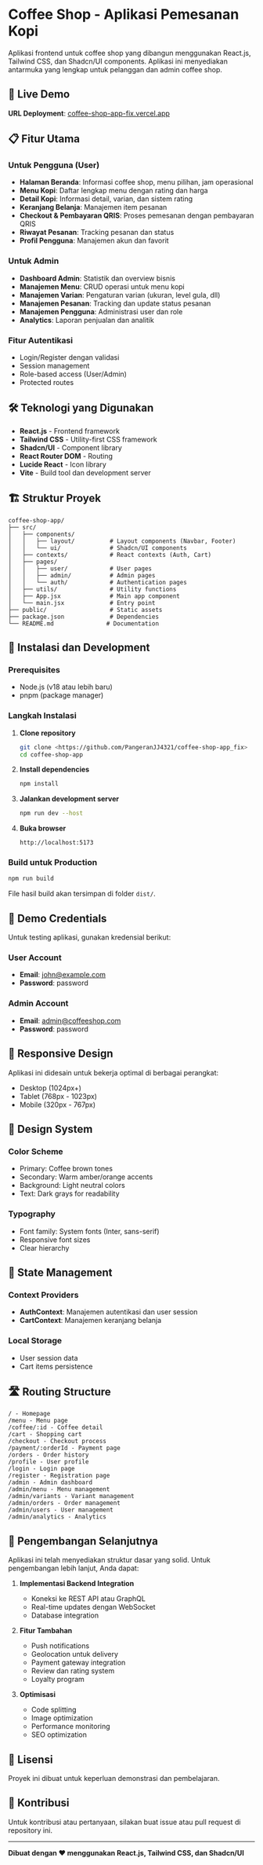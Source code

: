 # Coffee Shop - Aplikasi Pemesanan Kopi

Aplikasi frontend untuk coffee shop yang dibangun menggunakan React.js, Tailwind CSS, dan Shadcn/UI components. Aplikasi ini menyediakan antarmuka yang lengkap untuk pelanggan dan admin coffee shop.

## 🚀 Live Demo

**URL Deployment**: [coffee-shop-app-fix.vercel.app](coffee-shop-app-fix.vercel.app)

## 📋 Fitur Utama

### Untuk Pengguna (User)
- **Halaman Beranda**: Informasi coffee shop, menu pilihan, jam operasional
- **Menu Kopi**: Daftar lengkap menu dengan rating dan harga
- **Detail Kopi**: Informasi detail, varian, dan sistem rating
- **Keranjang Belanja**: Manajemen item pesanan
- **Checkout & Pembayaran QRIS**: Proses pemesanan dengan pembayaran QRIS
- **Riwayat Pesanan**: Tracking pesanan dan status
- **Profil Pengguna**: Manajemen akun dan favorit

### Untuk Admin
- **Dashboard Admin**: Statistik dan overview bisnis
- **Manajemen Menu**: CRUD operasi untuk menu kopi
- **Manajemen Varian**: Pengaturan varian (ukuran, level gula, dll)
- **Manajemen Pesanan**: Tracking dan update status pesanan
- **Manajemen Pengguna**: Administrasi user dan role
- **Analytics**: Laporan penjualan dan analitik

### Fitur Autentikasi
- Login/Register dengan validasi
- Session management
- Role-based access (User/Admin)
- Protected routes

## 🛠️ Teknologi yang Digunakan

- **React.js** - Frontend framework
- **Tailwind CSS** - Utility-first CSS framework
- **Shadcn/UI** - Component library
- **React Router DOM** - Routing
- **Lucide React** - Icon library
- **Vite** - Build tool dan development server

## 🏗️ Struktur Proyek

```
coffee-shop-app/
├── src/
│   ├── components/
│   │   ├── layout/          # Layout components (Navbar, Footer)
│   │   └── ui/              # Shadcn/UI components
│   ├── contexts/            # React contexts (Auth, Cart)
│   ├── pages/
│   │   ├── user/            # User pages
│   │   ├── admin/           # Admin pages
│   │   └── auth/            # Authentication pages
│   ├── utils/               # Utility functions
│   ├── App.jsx              # Main app component
│   └── main.jsx             # Entry point
├── public/                  # Static assets
├── package.json             # Dependencies
└── README.md               # Documentation
```

## 🚀 Instalasi dan Development

### Prerequisites
- Node.js (v18 atau lebih baru)
- pnpm (package manager)

### Langkah Instalasi

1. **Clone repository**
   ```bash
   git clone <https://github.com/PangeranJJ4321/coffee-shop-app_fix>
   cd coffee-shop-app
   ```

2. **Install dependencies**
   ```bash
   npm install
   ```

3. **Jalankan development server**
   ```bash
   npm run dev --host
   ```

4. **Buka browser**
   ```
   http://localhost:5173
   ```

### Build untuk Production

```bash
npm run build
```

File hasil build akan tersimpan di folder `dist/`.

## 🔐 Demo Credentials

Untuk testing aplikasi, gunakan kredensial berikut:

### User Account
- **Email**: john@example.com
- **Password**: password

### Admin Account
- **Email**: admin@coffeeshop.com
- **Password**: password

## 📱 Responsive Design

Aplikasi ini didesain untuk bekerja optimal di berbagai perangkat:
- Desktop (1024px+)
- Tablet (768px - 1023px)
- Mobile (320px - 767px)

## 🎨 Design System

### Color Scheme
- Primary: Coffee brown tones
- Secondary: Warm amber/orange accents
- Background: Light neutral colors
- Text: Dark grays for readability

### Typography
- Font family: System fonts (Inter, sans-serif)
- Responsive font sizes
- Clear hierarchy

## 🔄 State Management

### Context Providers
- **AuthContext**: Manajemen autentikasi dan user session
- **CartContext**: Manajemen keranjang belanja

### Local Storage
- User session data
- Cart items persistence

## 🛣️ Routing Structure

```
/ - Homepage
/menu - Menu page
/coffee/:id - Coffee detail
/cart - Shopping cart
/checkout - Checkout process
/payment/:orderId - Payment page
/orders - Order history
/profile - User profile
/login - Login page
/register - Registration page
/admin - Admin dashboard
/admin/menu - Menu management
/admin/variants - Variant management
/admin/orders - Order management
/admin/users - User management
/admin/analytics - Analytics
```

## 🔮 Pengembangan Selanjutnya

Aplikasi ini telah menyediakan struktur dasar yang solid. Untuk pengembangan lebih lanjut, Anda dapat:

1. **Implementasi Backend Integration**
   - Koneksi ke REST API atau GraphQL
   - Real-time updates dengan WebSocket
   - Database integration

2. **Fitur Tambahan**
   - Push notifications
   - Geolocation untuk delivery
   - Payment gateway integration
   - Review dan rating system
   - Loyalty program

3. **Optimisasi**
   - Code splitting
   - Image optimization
   - Performance monitoring
   - SEO optimization

## 📄 Lisensi

Proyek ini dibuat untuk keperluan demonstrasi dan pembelajaran.

## 🤝 Kontribusi

Untuk kontribusi atau pertanyaan, silakan buat issue atau pull request di repository ini.

---

**Dibuat dengan ❤️ menggunakan React.js, Tailwind CSS, dan Shadcn/UI**

